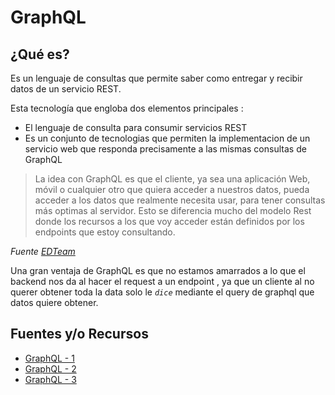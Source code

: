 # **GraphQL**

## **¿Qué es?**

Es un lenguaje de consultas que permite saber como entregar y recibir datos de un servicio REST.

Esta tecnología que engloba dos elementos principales :

- El lenguaje de consulta para consumir servicios REST
- Es un conjunto de tecnologias que permiten la implementacion de un servicio web que responda precisamente a las mismas consultas de GraphQL

> La idea con GraphQL es que el cliente, ya sea una aplicación Web, móvil o
> cualquier otro que quiera acceder a nuestros datos, pueda acceder a los
> datos que realmente necesita usar, para tener consultas más optimas al
> servidor. Esto se diferencia mucho del modelo Rest donde los recursos a los
> que voy acceder están definidos por los endpoints que estoy consultando.

*Fuente [*EDTeam*](https://ed.team/blog/introduccion-graphql)*

Una gran ventaja de GraphQL es que no estamos amarrados a lo que el backend nos da al hacer
el request a un endpoint , ya que un cliente al no querer obtener toda la data solo le *`dice`*
mediante el query de graphql que datos quiere obtener.

## **Fuentes y/o Recursos**

- [GraphQL - 1](https://medium.com/@jmz12/que-es-graphql-bf835e55960)
- [GraphQL - 2](https://platzi.com/blog/introduccion-a-graphql/)
- [GraphQL - 3](https://ed.team/blog/introduccion-graphql)
